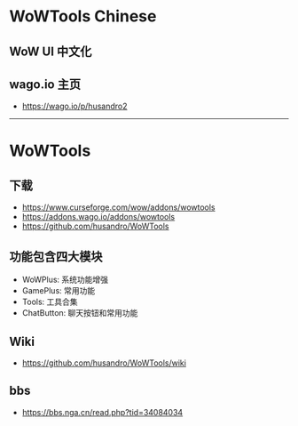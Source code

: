 # WoWTools Chinese
## WoW UI 中文化
## wago.io 主页
* https://wago.io/p/husandro2
---


# WoWTools
## 下载
* https://www.curseforge.com/wow/addons/wowtools
* https://addons.wago.io/addons/wowtools
* https://github.com/husandro/WoWTools
## 功能包含四大模块
* WoWPlus: 系统功能增强
* GamePlus: 常用功能
* Tools: 工具合集
* ChatButton: 聊天按钮和常用功能

## Wiki
* https://github.com/husandro/WoWTools/wiki
## bbs
* https://bbs.nga.cn/read.php?tid=34084034

